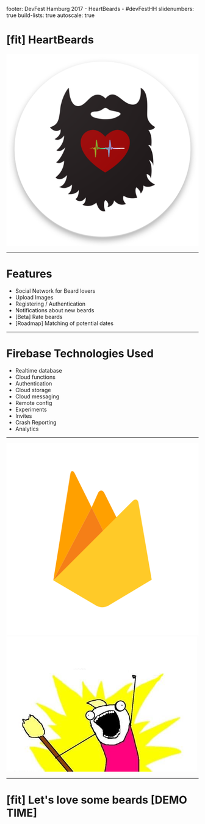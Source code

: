 footer: DevFest Hamburg 2017 - HeartBeards - #devFestHH
slidenumbers: true
build-lists: true
autoscale: true

# [fit] HeartBeards
![inline](logo_web_hi_res_512.png)

---

# Features

- Social Network for Beard lovers
- Upload Images
- Registering / Authentication
- Notifications about new beards
- [Beta] Rate beards
- [Roadmap] Matching of potential dates

---

# Firebase Technologies Used

- Realtime database
- Cloud functions
- Authentication
- Cloud storage
- Cloud messaging
- Remote config
- Experiments
- Invites
- Crash Reporting
- Analytics

---

![](firebase.png)
![](allthethings.png)

---

# [fit] __Let's love some beards [DEMO TIME]__
